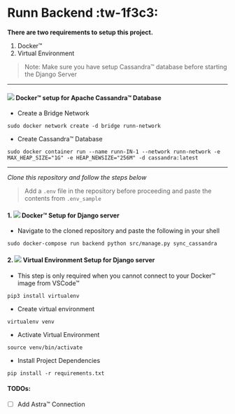 # Runn Backend :tw-1f3c3:
**There are two requirements to setup this project.**
1.  Docker&trade;
2. Virtual Environment

> Note: Make sure you have setup Cassandra&trade; database before starting the Django Server

------------

<h4><img src="https://cdn.iconscout.com/icon/free/png-24/docker-226091.png" />  Docker&trade; setup for Apache Cassandra&trade; Database
</h4>

- Create a Bridge Network
```console
sudo docker network create -d bridge runn-network
```

- Create Cassandra&trade; Database
```console
sudo docker container run --name runn-IN-1 --network runn-network -e MAX_HEAP_SIZE="1G" -e HEAP_NEWSIZE="256M" -d cassandra:latest
```

------------

*Clone this repository and follow the steps below*

> Add a `.env` file in the repository before proceeding and paste the contents from `.env_sample`

<h4>1. <img src="https://cdn.iconscout.com/icon/free/png-24/docker-226091.png" />  Docker&trade; Setup for Django server
</h4>

- Navigate to the cloned repository and paste the following in your shell
```console
sudo docker-compose run backend python src/manage.py sync_cassandra
```

<h4>2. <img src="https://cdn.iconscout.com/icon/free/png-24/python-2752092-2284909.png" />  Virtual Environment Setup for Django server
</h4>

- This step is only required when you cannot connect to your Docker&trade; image from VSCode&trade;
```console
pip3 install virtualenv
```

- Create virtual environment
```console
virtualenv venv
```

- Activate Virtual Environment
```console
source venv/bin/activate
```

- Install Project Dependencies
```console
pip install -r requirements.txt
```

#### TODOs:
- [ ] Add Astra&trade; Connection
